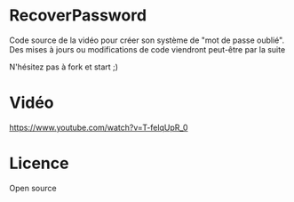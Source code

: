 # RecoverPassword

Code source de la vidéo pour créer son système de "mot de passe oublié".
Des mises à jours ou modifications de code viendront peut-être par la suite

N'hésitez pas à fork et start ;)

# Vidéo
https://www.youtube.com/watch?v=T-felqUpR_0


# Licence
Open source

